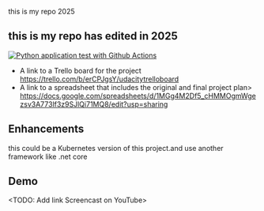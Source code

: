 this is my repo 2025
## this is my repo has edited in 2025

[![Python application test with Github Actions](https://github.com/mohamed-elmatary/azure-devops-2025/actions/workflows/main.yml/badge.svg)](https://github.com/mohamed-elmatary/azure-devops-2025/actions/workflows/main.yml)


* A link to a Trello board for the project
https://trello.com/b/erCPJgsY/udacitytrelloboard
* A link to a spreadsheet that includes the original and final project plan>
https://docs.google.com/spreadsheets/d/1MGg4M2Df5_cHMMOgmWgezsv3A773lf3z9SJlQi71MQ8/edit?usp=sharing



## Enhancements

this could be a Kubernetes version of this project.and use another framework like .net core

## Demo 

<TODO: Add link Screencast on YouTube>


